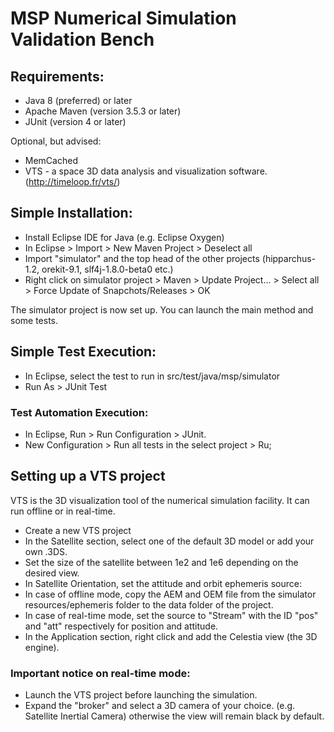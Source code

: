 # MSP Numerical Simulation Validation Bench

## Requirements:
- Java 8 (preferred) or later
- Apache Maven (version 3.5.3 or later) 
- JUnit (version 4 or later)

Optional, but advised:
- MemCached
- VTS - a space 3D data analysis and visualization software. (http://timeloop.fr/vts/)

## Simple Installation:
- Install Eclipse IDE for Java (e.g. Eclipse Oxygen)
- In Eclipse > Import > New Maven Project > Deselect all
- Import "simulator" and the top head of the other projects (hipparchus-1.2, orekit-9.1, slf4j-1.8.0-beta0 etc.)
- Right click on simulator project > Maven > Update Project... > Select all > Force Update of Snapchots/Releases > OK

The simulator project is now set up. You can launch the main method and some tests.

## Simple Test Execution:
- In Eclipse, select the test to run in src/test/java/msp/simulator
- Run As > JUnit Test

### Test Automation Execution:
- In Eclipse, Run > Run Configuration > JUnit.
- New Configuration > Run all tests in the select project > Ru;

## Setting up a VTS project
VTS is the 3D visualization tool of the numerical simulation facility. It can run offline or in real-time.
- Create a new VTS project
- In the Satellite section, select one of the default 3D model or add your own .3DS.
- Set the size of the satellite between 1e2 and 1e6 depending on the desired view.
- In Satellite Orientation, set the attitude and orbit ephemeris source:
 - In case of offline mode, copy the AEM and OEM file from the simulator resources/ephemeris folder to the data folder of the project.
 - In case of real-time mode, set the source to "Stream" with the ID "pos" and "att" respectively for position and attitude.
- In the Application section, right click and add the Celestia view (the 3D engine).

### Important notice on real-time mode:
- Launch the VTS project before launching the simulation.
- Expand the "broker" and select a 3D camera of your choice. (e.g. Satellite Inertial Camera) otherwise the view will remain black by default.

